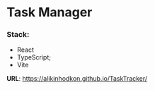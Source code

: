 # Task Manager

### Stack:
- React
- TypeScript;
- Vite

**URL**: https://alikinhodkon.github.io/TaskTracker/
